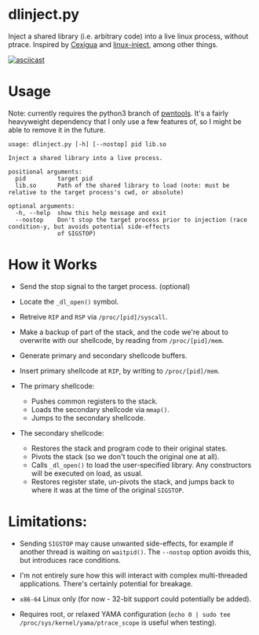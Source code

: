 # dlinject.py
Inject a shared library (i.e. arbitrary code) into a live linux process, without ptrace. Inspired by [Cexigua](https://github.com/AonCyberLabs/Cexigua) and [linux-inject](https://github.com/gaffe23/linux-inject), among other things.

[![asciicast](https://asciinema.org/a/290906.svg)](https://asciinema.org/a/290906)

# Usage

Note: currently requires the python3 branch of [pwntools](https://github.com/Gallopsled/pwntools). It's a fairly heavyweight dependency that I only use a few features of, so I might be able to remove it in the future.

```
usage: dlinject.py [-h] [--nostop] pid lib.so

Inject a shared library into a live process.

positional arguments:
  pid         target pid
  lib.so      Path of the shared library to load (note: must be relative to the target process's cwd, or absolute)

optional arguments:
  -h, --help  show this help message and exit
  --nostop    Don't stop the target process prior to injection (race condition-y, but avoids potential side-effects
              of SIGSTOP)
```

# How it Works

- Send the stop signal to the target process. (optional)

- Locate the `_dl_open()` symbol.

- Retreive `RIP` and `RSP` via `/proc/[pid]/syscall`.

- Make a backup of part of the stack, and the code we're about to overwrite with our shellcode, by reading from `/proc/[pid]/mem`.

- Generate primary and secondary shellcode buffers.

- Insert primary shellcode at `RIP`, by writing to `/proc/[pid]/mem`.

- The primary shellcode:

  - Pushes common registers to the stack.
  - Loads the secondary shellcode via `mmap()`.
  - Jumps to the secondary shellcode.

- The secondary shellcode:

  - Restores the stack and program code to their original states.
  - Pivots the stack (so we don't touch the original one at all).
  - Calls `_dl_open()` to load the user-specified library. Any constructors will be executed on load, as usual.
  - Restores register state, un-pivots the stack, and jumps back to where it was at the time of the original `SIGSTOP`.
 
# Limitations:

- Sending `SIGSTOP` may cause unwanted side-effects, for example if another thread is waiting on `waitpid()`. The `--nostop` option avoids this, but introduces race conditions.

- I'm not entirely sure how this will interact with complex multi-threaded applications. There's certainly potential for breakage.

- `x86-64` Linux only (for now - 32-bit support could potentially be added).

- Requires root, or relaxed YAMA configuration (`echo 0 | sudo tee /proc/sys/kernel/yama/ptrace_scope` is useful when testing).
